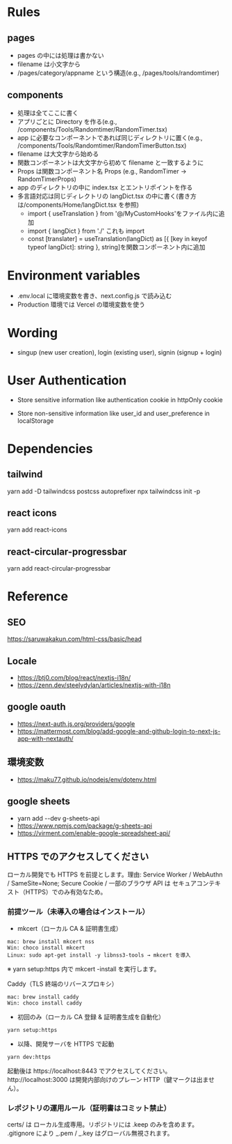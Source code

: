 # Rules

## pages

- pages の中には処理は書かない
- filename は小文字から
- /pages/category/appname という構造(e.g., /pages/tools/randomtimer)

## components

- 処理は全てここに書く
- アプリごとに Directory を作る(e.g., /components/Tools/Randomtimer/RandomTimer.tsx)
- app に必要なコンポーネントであれば同じディレクトリに置く(e.g., /components/Tools/Randomtimer/RandomTimerButton.tsx)
- filename は大文字から始める
- 関数コンポーネントは大文字から初めて filename と一致するように
- Props は関数コンポーネント名 Props (e.g., RandomTimer -> RandomTimerProps)
- app のディレクトリの中に index.tsx とエントリポイントを作る
- 多言語対応は同じディレクトリの langDict.tsx の中に書く(書き方は/components/Home/langDict.tsx を参照)
  - import { useTranslation } from '@/MyCustomHooks'をファイル内に追加
  - import { langDict } from './' これも import
  - const [translater] = useTranslation(langDict) as [{ [key in keyof typeof langDict]: string }, string]を関数コンポーネント内に追加

# Environment variables

- .env.local に環境変数を書き、next.config.js で読み込む
- Production 環境では Vercel の環境変数を使う

# Wording

- singup (new user creation), login (existing user), signin (signup + login)

# User Authentication

- Store sensitive information like authentication cookie in httpOnly cookie

- Store non-sensitive information like user_id and user_preference in localStorage

# Dependencies

## tailwind

yarn add -D tailwindcss postcss autoprefixer
npx tailwindcss init -p

## react icons

yarn add react-icons

## react-circular-progressbar

yarn add react-circular-progressbar

# Reference

## SEO

https://saruwakakun.com/html-css/basic/head

## Locale

- https://btj0.com/blog/react/nextjs-i18n/
- https://zenn.dev/steelydylan/articles/nextjs-with-i18n

## google oauth

- https://next-auth.js.org/providers/google
- https://mattermost.com/blog/add-google-and-github-login-to-next-js-app-with-nextauth/

## 環境変数

- https://maku77.github.io/nodejs/env/dotenv.html

## google sheets

- yarn add --dev g-sheets-api
- https://www.npmjs.com/package/g-sheets-api
- https://virment.com/enable-google-spreadsheet-api/

## HTTPS でのアクセスしてください

ローカル開発でも HTTPS を前提とします。理由: Service Worker / WebAuthn / SameSite=None; Secure Cookie / 一部のブラウザ API は セキュアコンテキスト（HTTPS）でのみ有効なため。

### 前提ツール（未導入の場合はインストール）

- mkcert（ローカル CA & 証明書生成）

```
mac: brew install mkcert nss
Win: choco install mkcert
Linux: sudo apt-get install -y libnss3-tools → mkcert を導入
```

※ yarn setup:https 内で mkcert -install を実行します。

Caddy（TLS 終端のリバースプロキシ）

```
mac: brew install caddy
Win: choco install caddy
```

- 初回のみ（ローカル CA 登録 & 証明書生成を自動化）

```
yarn setup:https
```

- 以降、開発サーバを HTTPS で起動

```
yarn dev:https
```

起動後は https://localhost:8443 でアクセスしてください。
http://localhost:3000 は開発内部向けのプレーン HTTP（鍵マークは出ません）。

### レポジトリの運用ルール（証明書はコミット禁止）

certs/ は ローカル生成専用。リポジトリには .keep のみを含めます。
.gitignore により _.pem / _.key はグローバル無視されます。
